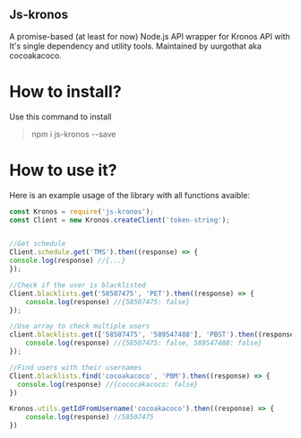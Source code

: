 ## Js-kronos

A promise-based (at least for now) Node.js API wrapper for Kronos API with It's single dependency and utility tools.
Maintained by uurgothat aka cocoakacoco.


How to install?
====
Use this command to install

> npm i js-kronos --save


How to use it?
== 

Here is an example usage of the library with all functions avaible:
```javascript
const Kronos = require('js-kronos');
const Client = new Kronos.createClient('token-string');


//Get schedule
Client.schedule.get('TMS').then((response) => {
console.log(response) //{...}
});

//Check if the user is blacklisted
Client.blacklists.get('58507475', 'PET').then((response) => {
    console.log(response) //{58507475: false}
});

//Use array to check multiple users
client.blacklists.get(['58507475', '589547488'], 'PBST').then((response) => {
    console.log(response) //{58507475: false, 589547488: false}
});

//Find users with their usernames
Client.blacklists.find('cocoakacoco', 'PBM').then((response) => {
  console.log(response) //{cococakacoco: false}
})

Kronos.utils.getIdFromUsername('cocoakacoco').then((response) => {
    console.log(response) //58507475
})

```